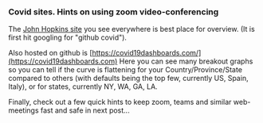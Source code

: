 ### Covid sites. Hints on using zoom video-conferencing
The [John Hopkins site](https://www.arcgis.com/apps/opsdashboard/index.html#/bda7594740fd40299423467b48e9ecf6) you see everywhere is best place for overview. (It is first hit googling for "github covid"). 

Also hosted on github is [https://covid19dashboards.com/](https://covid19dashboards.com)  Here you can see many breakout graphs so you can tell if the curve is flattening for your Country/Province/State compared to others (with defaults being the top few, currently US, Spain, Italy), or for states, currently NY, WA, GA, LA.

Finally, check out a few quick hints to keep zoom, teams and similar web-meetings fast and safe in next post...

